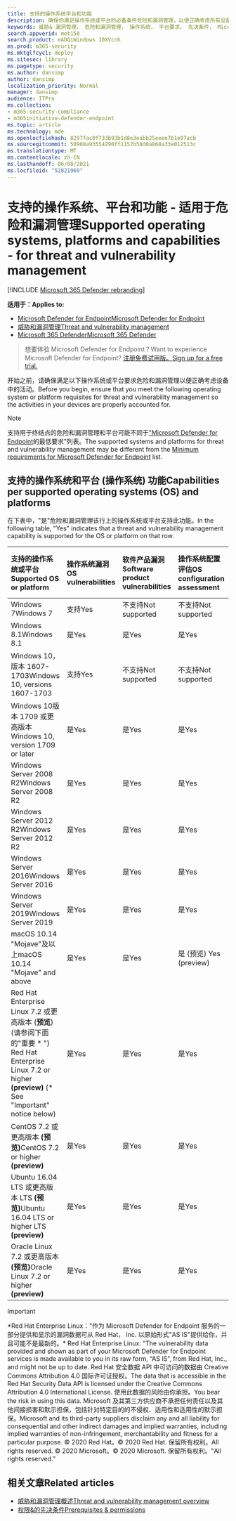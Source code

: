 ```yaml
---
title: 支持的操作系统平台和功能
description: 确保你满足操作系统或平台的必备条件危险和漏洞管理，以便正确考虑所有设备中的活动。
keywords: 威胁& 漏洞管理， 危险和漏洞管理， 操作系统， 平台要求， 先决条件， Microsoft Defender for Endpoint-tvm 支持的操作系统， 适用于 Endpoint-tvm 的 Microsoft Defender， 支持的操作系统， 支持的平台， linux 支持， mac 支持
search.appverid: met150
search.product: eADQiWindows 10XVcnh
ms.prod: m365-security
ms.mktglfcycl: deploy
ms.sitesec: library
ms.pagetype: security
ms.author: dansimp
author: dansimp
localization_priority: Normal
manager: dansimp
audience: ITPro
ms.collection:
- m365-security-compliance
- m365initiative-defender-endpoint
ms.topic: article
ms.technology: mde
ms.openlocfilehash: 8297fac0f733b93b1d8e3eabb25eeee7b1e07acb
ms.sourcegitcommit: 50908a93554290ff1157b58d0a868a33e012513c
ms.translationtype: MT
ms.contentlocale: zh-CN
ms.lasthandoff: 06/08/2021
ms.locfileid: "52821969"
---
```

# <a name="supported-operating-systems-platforms-and-capabilities---for-threat-and-vulnerability-management"></a><span data-ttu-id="d9397-104">支持的操作系统、平台和功能 - 适用于危险和漏洞管理</span><span class="sxs-lookup"><span data-stu-id="d9397-104">Supported operating systems, platforms and capabilities - for threat and vulnerability management</span></span>

[!INCLUDE [Microsoft 365 Defender rebranding](../../includes/microsoft-defender.md)]

<span data-ttu-id="d9397-105">**适用于：**</span><span class="sxs-lookup"><span data-stu-id="d9397-105">**Applies to:**</span></span>

- [<span data-ttu-id="d9397-106">Microsoft Defender for Endpoint</span><span class="sxs-lookup"><span data-stu-id="d9397-106">Microsoft Defender for Endpoint</span></span>](https://go.microsoft.com/fwlink/?linkid=2154037)
- [<span data-ttu-id="d9397-107">威胁和漏洞管理</span><span class="sxs-lookup"><span data-stu-id="d9397-107">Threat and vulnerability management</span></span>](next-gen-threat-and-vuln-mgt.md)
- [<span data-ttu-id="d9397-108">Microsoft 365 Defender</span><span class="sxs-lookup"><span data-stu-id="d9397-108">Microsoft 365 Defender</span></span>](https://go.microsoft.com/fwlink/?linkid=2118804)

><span data-ttu-id="d9397-109">想要体验 Microsoft Defender for Endpoint？</span><span class="sxs-lookup"><span data-stu-id="d9397-109">Want to experience Microsoft Defender for Endpoint?</span></span> [<span data-ttu-id="d9397-110">注册免费试用版。</span><span class="sxs-lookup"><span data-stu-id="d9397-110">Sign up for a free trial.</span></span>](https://www.microsoft.com/microsoft-365/windows/microsoft-defender-atp?ocid=docs-wdatp-portaloverview-abovefoldlink)

<span data-ttu-id="d9397-111">开始之前，请确保满足以下操作系统或平台要求危险和漏洞管理以便正确考虑设备中的活动。</span><span class="sxs-lookup"><span data-stu-id="d9397-111">Before you begin, ensure that you meet the following operating system or platform requisites for threat and vulnerability management so the activities in your devices are properly accounted for.</span></span>

>[!NOTE]
><span data-ttu-id="d9397-112">支持用于终结点的危险和漏洞管理和平台可能不同于["Microsoft Defender for Endpoint](minimum-requirements.md)的最低要求"列表。</span><span class="sxs-lookup"><span data-stu-id="d9397-112">The supported systems and platforms for threat and vulnerability management may be different from the [Minimum requirements for Microsoft Defender for Endpoint](minimum-requirements.md) list.</span></span>

## <a name="capabilities-per-supported-operating-systems-os-and-platforms"></a><span data-ttu-id="d9397-113">支持的操作系统和平台 (操作系统) 功能</span><span class="sxs-lookup"><span data-stu-id="d9397-113">Capabilities per supported operating systems (OS) and platforms</span></span>

<span data-ttu-id="d9397-114">在下表中，"是"危险和漏洞管理该行上的操作系统或平台支持此功能。</span><span class="sxs-lookup"><span data-stu-id="d9397-114">In the following table, "Yes" indicates that a threat and vulnerability management capability is supported for the OS or platform on that row.</span></span>

<span data-ttu-id="d9397-115">支持的操作系统或平台</span><span class="sxs-lookup"><span data-stu-id="d9397-115">Supported OS or platform</span></span> | <span data-ttu-id="d9397-116">操作系统漏洞</span><span class="sxs-lookup"><span data-stu-id="d9397-116">OS vulnerabilities</span></span> | <span data-ttu-id="d9397-117">软件产品漏洞</span><span class="sxs-lookup"><span data-stu-id="d9397-117">Software product vulnerabilities</span></span> | <span data-ttu-id="d9397-118">操作系统配置评估</span><span class="sxs-lookup"><span data-stu-id="d9397-118">OS configuration assessment</span></span> | <span data-ttu-id="d9397-119">安全控制配置评估</span><span class="sxs-lookup"><span data-stu-id="d9397-119">Security controls configuration assessment</span></span> | <span data-ttu-id="d9397-120">软件产品配置评估</span><span class="sxs-lookup"><span data-stu-id="d9397-120">Software product configuration assessment</span></span>
:---|:---|:---|:---|:---|:---
<span data-ttu-id="d9397-121">Windows 7</span><span class="sxs-lookup"><span data-stu-id="d9397-121">Windows 7</span></span> | <span data-ttu-id="d9397-122">支持</span><span class="sxs-lookup"><span data-stu-id="d9397-122">Yes</span></span> | <span data-ttu-id="d9397-123">不支持</span><span class="sxs-lookup"><span data-stu-id="d9397-123">Not supported</span></span> | <span data-ttu-id="d9397-124">不支持</span><span class="sxs-lookup"><span data-stu-id="d9397-124">Not supported</span></span> | <span data-ttu-id="d9397-125">不支持</span><span class="sxs-lookup"><span data-stu-id="d9397-125">Not supported</span></span> | <span data-ttu-id="d9397-126">不支持</span><span class="sxs-lookup"><span data-stu-id="d9397-126">Not supported</span></span>
<span data-ttu-id="d9397-127">Windows 8.1</span><span class="sxs-lookup"><span data-stu-id="d9397-127">Windows 8.1</span></span> | <span data-ttu-id="d9397-128">是</span><span class="sxs-lookup"><span data-stu-id="d9397-128">Yes</span></span> | <span data-ttu-id="d9397-129">是</span><span class="sxs-lookup"><span data-stu-id="d9397-129">Yes</span></span> | <span data-ttu-id="d9397-130">是</span><span class="sxs-lookup"><span data-stu-id="d9397-130">Yes</span></span> | <span data-ttu-id="d9397-131">是</span><span class="sxs-lookup"><span data-stu-id="d9397-131">Yes</span></span>| <span data-ttu-id="d9397-132">是</span><span class="sxs-lookup"><span data-stu-id="d9397-132">Yes</span></span>
<span data-ttu-id="d9397-133">Windows 10，版本 1607-1703</span><span class="sxs-lookup"><span data-stu-id="d9397-133">Windows 10, versions 1607-1703</span></span> | <span data-ttu-id="d9397-134">支持</span><span class="sxs-lookup"><span data-stu-id="d9397-134">Yes</span></span>  | <span data-ttu-id="d9397-135">不支持</span><span class="sxs-lookup"><span data-stu-id="d9397-135">Not supported</span></span> | <span data-ttu-id="d9397-136">不支持</span><span class="sxs-lookup"><span data-stu-id="d9397-136">Not supported</span></span> | <span data-ttu-id="d9397-137">不支持</span><span class="sxs-lookup"><span data-stu-id="d9397-137">Not supported</span></span> | <span data-ttu-id="d9397-138">不支持</span><span class="sxs-lookup"><span data-stu-id="d9397-138">Not supported</span></span>
<span data-ttu-id="d9397-139">Windows 10版本 1709 或更高版本</span><span class="sxs-lookup"><span data-stu-id="d9397-139">Windows 10, version 1709 or later</span></span> | <span data-ttu-id="d9397-140">是</span><span class="sxs-lookup"><span data-stu-id="d9397-140">Yes</span></span> | <span data-ttu-id="d9397-141">是</span><span class="sxs-lookup"><span data-stu-id="d9397-141">Yes</span></span> | <span data-ttu-id="d9397-142">是</span><span class="sxs-lookup"><span data-stu-id="d9397-142">Yes</span></span> | <span data-ttu-id="d9397-143">是</span><span class="sxs-lookup"><span data-stu-id="d9397-143">Yes</span></span> | <span data-ttu-id="d9397-144">是</span><span class="sxs-lookup"><span data-stu-id="d9397-144">Yes</span></span>
<span data-ttu-id="d9397-145">Windows Server 2008 R2</span><span class="sxs-lookup"><span data-stu-id="d9397-145">Windows Server 2008 R2</span></span> | <span data-ttu-id="d9397-146">是</span><span class="sxs-lookup"><span data-stu-id="d9397-146">Yes</span></span> | <span data-ttu-id="d9397-147">是</span><span class="sxs-lookup"><span data-stu-id="d9397-147">Yes</span></span> | <span data-ttu-id="d9397-148">是</span><span class="sxs-lookup"><span data-stu-id="d9397-148">Yes</span></span> | <span data-ttu-id="d9397-149">是</span><span class="sxs-lookup"><span data-stu-id="d9397-149">Yes</span></span> | <span data-ttu-id="d9397-150">是</span><span class="sxs-lookup"><span data-stu-id="d9397-150">Yes</span></span>
<span data-ttu-id="d9397-151">Windows Server 2012 R2</span><span class="sxs-lookup"><span data-stu-id="d9397-151">Windows Server 2012 R2</span></span> | <span data-ttu-id="d9397-152">是</span><span class="sxs-lookup"><span data-stu-id="d9397-152">Yes</span></span> | <span data-ttu-id="d9397-153">是</span><span class="sxs-lookup"><span data-stu-id="d9397-153">Yes</span></span> | <span data-ttu-id="d9397-154">是</span><span class="sxs-lookup"><span data-stu-id="d9397-154">Yes</span></span> | <span data-ttu-id="d9397-155">是</span><span class="sxs-lookup"><span data-stu-id="d9397-155">Yes</span></span> | <span data-ttu-id="d9397-156">是</span><span class="sxs-lookup"><span data-stu-id="d9397-156">Yes</span></span>
<span data-ttu-id="d9397-157">Windows Server 2016</span><span class="sxs-lookup"><span data-stu-id="d9397-157">Windows Server 2016</span></span> | <span data-ttu-id="d9397-158">是</span><span class="sxs-lookup"><span data-stu-id="d9397-158">Yes</span></span> | <span data-ttu-id="d9397-159">是</span><span class="sxs-lookup"><span data-stu-id="d9397-159">Yes</span></span> | <span data-ttu-id="d9397-160">是</span><span class="sxs-lookup"><span data-stu-id="d9397-160">Yes</span></span> | <span data-ttu-id="d9397-161">是</span><span class="sxs-lookup"><span data-stu-id="d9397-161">Yes</span></span> | <span data-ttu-id="d9397-162">是</span><span class="sxs-lookup"><span data-stu-id="d9397-162">Yes</span></span>
<span data-ttu-id="d9397-163">Windows Server 2019</span><span class="sxs-lookup"><span data-stu-id="d9397-163">Windows Server 2019</span></span> | <span data-ttu-id="d9397-164">是</span><span class="sxs-lookup"><span data-stu-id="d9397-164">Yes</span></span> | <span data-ttu-id="d9397-165">是</span><span class="sxs-lookup"><span data-stu-id="d9397-165">Yes</span></span> | <span data-ttu-id="d9397-166">是</span><span class="sxs-lookup"><span data-stu-id="d9397-166">Yes</span></span> | <span data-ttu-id="d9397-167">是</span><span class="sxs-lookup"><span data-stu-id="d9397-167">Yes</span></span> | <span data-ttu-id="d9397-168">是</span><span class="sxs-lookup"><span data-stu-id="d9397-168">Yes</span></span>
<span data-ttu-id="d9397-169">macOS 10.14 "Mojave"及以上</span><span class="sxs-lookup"><span data-stu-id="d9397-169">macOS 10.14 "Mojave" and above</span></span> | <span data-ttu-id="d9397-170">是</span><span class="sxs-lookup"><span data-stu-id="d9397-170">Yes</span></span> | <span data-ttu-id="d9397-171">是</span><span class="sxs-lookup"><span data-stu-id="d9397-171">Yes</span></span> | <span data-ttu-id="d9397-172">是 (预览) </span><span class="sxs-lookup"><span data-stu-id="d9397-172">Yes (preview)</span></span> | <span data-ttu-id="d9397-173">是 (预览) </span><span class="sxs-lookup"><span data-stu-id="d9397-173">Yes (preview)</span></span> | <span data-ttu-id="d9397-174">是 (预览) </span><span class="sxs-lookup"><span data-stu-id="d9397-174">Yes (preview)</span></span>
<span data-ttu-id="d9397-175">Red Hat Enterprise Linux 7.2 或更高版本 (**预览**)  (请参阅下面的"重要 \* ") </span><span class="sxs-lookup"><span data-stu-id="d9397-175">Red Hat Enterprise Linux 7.2 or higher **(preview)** (\* See "Important" notice below)</span></span> | <span data-ttu-id="d9397-176">是</span><span class="sxs-lookup"><span data-stu-id="d9397-176">Yes</span></span> | <span data-ttu-id="d9397-177">是</span><span class="sxs-lookup"><span data-stu-id="d9397-177">Yes</span></span> | <span data-ttu-id="d9397-178">是</span><span class="sxs-lookup"><span data-stu-id="d9397-178">Yes</span></span> | <span data-ttu-id="d9397-179">是</span><span class="sxs-lookup"><span data-stu-id="d9397-179">Yes</span></span> | <span data-ttu-id="d9397-180">是</span><span class="sxs-lookup"><span data-stu-id="d9397-180">Yes</span></span>
<span data-ttu-id="d9397-181">CentOS 7.2 或更高版本 **(预览)**</span><span class="sxs-lookup"><span data-stu-id="d9397-181">CentOS 7.2 or higher **(preview)**</span></span> | <span data-ttu-id="d9397-182">是</span><span class="sxs-lookup"><span data-stu-id="d9397-182">Yes</span></span> | <span data-ttu-id="d9397-183">是</span><span class="sxs-lookup"><span data-stu-id="d9397-183">Yes</span></span> | <span data-ttu-id="d9397-184">是</span><span class="sxs-lookup"><span data-stu-id="d9397-184">Yes</span></span> | <span data-ttu-id="d9397-185">是</span><span class="sxs-lookup"><span data-stu-id="d9397-185">Yes</span></span> | <span data-ttu-id="d9397-186">是</span><span class="sxs-lookup"><span data-stu-id="d9397-186">Yes</span></span>
<span data-ttu-id="d9397-187">Ubuntu 16.04 LTS 或更高版本 LTS **(预览)**</span><span class="sxs-lookup"><span data-stu-id="d9397-187">Ubuntu 16.04 LTS or higher LTS **(preview)**</span></span> | <span data-ttu-id="d9397-188">是</span><span class="sxs-lookup"><span data-stu-id="d9397-188">Yes</span></span> | <span data-ttu-id="d9397-189">是</span><span class="sxs-lookup"><span data-stu-id="d9397-189">Yes</span></span> | <span data-ttu-id="d9397-190">是</span><span class="sxs-lookup"><span data-stu-id="d9397-190">Yes</span></span> | <span data-ttu-id="d9397-191">是</span><span class="sxs-lookup"><span data-stu-id="d9397-191">Yes</span></span> | <span data-ttu-id="d9397-192">是</span><span class="sxs-lookup"><span data-stu-id="d9397-192">Yes</span></span>
<span data-ttu-id="d9397-193">Oracle Linux 7.2 或更高版本 **(预览)**</span><span class="sxs-lookup"><span data-stu-id="d9397-193">Oracle Linux 7.2 or higher **(preview)**</span></span> | <span data-ttu-id="d9397-194">是</span><span class="sxs-lookup"><span data-stu-id="d9397-194">Yes</span></span> | <span data-ttu-id="d9397-195">是</span><span class="sxs-lookup"><span data-stu-id="d9397-195">Yes</span></span> | <span data-ttu-id="d9397-196">是</span><span class="sxs-lookup"><span data-stu-id="d9397-196">Yes</span></span> | <span data-ttu-id="d9397-197">是</span><span class="sxs-lookup"><span data-stu-id="d9397-197">Yes</span></span> | <span data-ttu-id="d9397-198">是</span><span class="sxs-lookup"><span data-stu-id="d9397-198">Yes</span></span>

>[!IMPORTANT]
> <span data-ttu-id="d9397-199">\*Red Hat Enterprise Linux："作为 Microsoft Defender for Endpoint 服务的一部分提供和显示的漏洞数据可从 Red Hat， Inc. 以原始形式"AS IS"提供给你，并且可能不是最新的。</span><span class="sxs-lookup"><span data-stu-id="d9397-199">\* Red Hat Enterprise Linux: “The vulnerability data provided and shown as part of your Microsoft Defender for Endpoint services is made available to you in its raw form, “AS IS”, from Red Hat, Inc., and might not be up to date.</span></span> <span data-ttu-id="d9397-200">Red Hat 安全数据 API 中可访问的数据由 Creative Commons Attribution 4.0 国际许可证授权。</span><span class="sxs-lookup"><span data-stu-id="d9397-200">The data that is accessible in the Red Hat Security Data API is licensed under the Creative Commons Attribution 4.0 International License.</span></span> <span data-ttu-id="d9397-201">使用此数据的风险由你承担。</span><span class="sxs-lookup"><span data-stu-id="d9397-201">You bear the risk in using this data.</span></span> <span data-ttu-id="d9397-202">Microsoft 及其第三方供应商不承担任何责任以及其他间接损害和默示担保，包括针对特定目的的不侵权、适用性和适用性的默示担保。</span><span class="sxs-lookup"><span data-stu-id="d9397-202">Microsoft and its third-party suppliers disclaim any and all liability for consequential and other indirect damages and implied warranties, including implied warranties of non-infringement, merchantability and fitness for a particular purpose.</span></span> <span data-ttu-id="d9397-203">© 2020 Red Hat。</span><span class="sxs-lookup"><span data-stu-id="d9397-203">© 2020 Red Hat.</span></span> <span data-ttu-id="d9397-204">保留所有权利。</span><span class="sxs-lookup"><span data-stu-id="d9397-204">All rights reserved.</span></span> <span data-ttu-id="d9397-205">© 2020 Microsoft。</span><span class="sxs-lookup"><span data-stu-id="d9397-205">© 2020 Microsoft.</span></span> <span data-ttu-id="d9397-206">保留所有权利。"</span><span class="sxs-lookup"><span data-stu-id="d9397-206">All rights reserved.”</span></span>

## <a name="related-articles"></a><span data-ttu-id="d9397-207">相关文章</span><span class="sxs-lookup"><span data-stu-id="d9397-207">Related articles</span></span>

- [<span data-ttu-id="d9397-208">威胁和漏洞管理概述</span><span class="sxs-lookup"><span data-stu-id="d9397-208">Threat and vulnerability management overview</span></span>](next-gen-threat-and-vuln-mgt.md)
- [<span data-ttu-id="d9397-209">权限&的先决条件</span><span class="sxs-lookup"><span data-stu-id="d9397-209">Prerequisites & permissions</span></span>](tvm-prerequisites.md)
